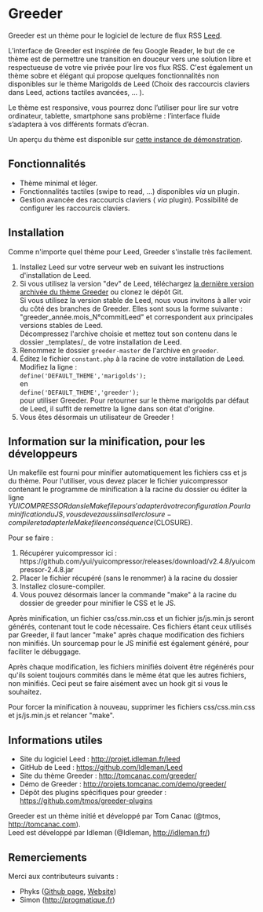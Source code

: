 Greeder
======

Greeder est un thème pour le logiciel de lecture de flux RSS <a href="https://github.com/ldleman/Leed">Leed</a>.

L’interface de Greeder est inspirée de feu Google Reader, le but de ce thème est de permettre une transition en douceur vers une solution libre et respectueuse de votre vie privée pour lire vos flux RSS. C'est également un thème sobre et élégant qui propose quelques fonctionnalités non disponibles sur le thème Marigolds de Leed (Choix des raccourcis claviers dans Leed, actions tactiles avancées, ... ). 

Le thème est responsive, vous pourrez donc l’utiliser pour lire sur votre ordinateur, tablette, smartphone sans problème : l’interface fluide s’adaptera à vos différents formats d’écran.

Un aperçu du thème est disponible sur <a href="http://projets.tomcanac.com/demo/greeder/">cette instance de démonstration</a>.

## Fonctionnalités

* Thème minimal et léger.
* Fonctionnalités tactiles (swipe to read, ...) disponibles _via_ un plugin.
* Gestion avancée des raccourcis claviers ( _via_ plugin). Possibilité de configurer les raccourcis claviers.

## Installation

Comme n'importe quel thème pour Leed, Greeder s'installe très facilement.

<ol>
	<li>Installez Leed sur votre serveur web en suivant les instructions d'installation de Leed.</li>
    <li>Si vous utilisez la version "dev" de Leed, téléchargez <a href="https://github.com/tmos/greeder/archive/master.zip">la dernière version archivée du thème Greeder</a> ou clonez le dépôt Git. <br/>
    Si vous utilisez la version stable de Leed, nous vous invitons à aller voir du côté des branches de Greeder. Elles sont sous la forme suivante : "greeder_année.mois_N°commitLeed" et correspondent aux principales versions stables de Leed. <br/>
    Décompressez l'archive choisie et mettez tout son contenu dans le dossier _templates/_ de votre installation de Leed.
    <li>Renommez le dossier <code>greeder-master</code> de l'archive en <code>greeder</code>.</li>
   	<li>Éditez le fichier <code>constant.php</code> à la racine de votre installation de Leed. Modifiez la ligne :<br/>
        <code>define('DEFAULT_THEME','marigolds');</code><br/>
    	en<br/>
        <code>define('DEFAULT_THEME','greeder');</code><br/>
        pour utiliser Greeder. Pour retourner sur le thème marigolds par défaut de Leed, il suffit de remettre la ligne dans son état d'origine.</li>
     <li>Vous êtes désormais un utilisateur de Greeder !</li>
</ol>

## Information sur la minification, pour les développeurs

Un makefile est fourni pour minifier automatiquement les fichiers css et js du thème. Pour l'utiliser, vous devez placer le fichier yuicompressor contenant le programme de minification à la racine du dossier ou éditer la ligne $YUICOMPRESSOR dans le Makefile pour s'adapter à votre configuration. Pour la minification du JS, vous devez aussi insaller closure-compiler et adapter le Makefile en conséquence ($CLOSURE).

Pour se faire :
<ol>
    <li>Récupérer yuicompressor ici : https://github.com/yui/yuicompressor/releases/download/v2.4.8/yuicompressor-2.4.8.jar</li>
    <li>Placer le fichier récupéré (sans le renommer) à la racine du dossier</li>
    <li>Installez closure-compiler.</li>
    <li>Vous pouvez désormais lancer la commande "make" à la racine du dossier de greeder pour minifier le CSS et le JS.
</ol>

Après minification, un fichier css/css.min.css et un fichier js/js.min.js seront générés, contenant tout le code nécessaire. Ces fichiers étant ceux utilisés par Greeder, il faut lancer "make" après chaque modification des fichiers non minifiés. Un sourcemap pour le JS minifié est également généré, pour faciliter le débuggage.

Après chaque modification, les fichiers minifiés doivent être régénérés pour qu'ils soient toujours commités dans le même état que les autres fichiers, non minifiés. Ceci peut se faire aisément avec un hook git si vous le souhaitez.

Pour forcer la minification à nouveau, supprimer les fichiers css/css.min.css et js/js.min.js et relancer "make".

## Informations utiles

* Site du logiciel Leed : http://projet.idleman.fr/leed
* GitHub de Leed : https://github.com/ldleman/Leed
* Site du thème Greeder : http://tomcanac.com/greeder/
* Démo de Greeder : http://projets.tomcanac.com/demo/greeder/
* Dépôt des plugins spécifiques pour greeder : https://github.com/tmos/greeder-plugins

Greeder est un thème initié et développé par Tom Canac (@tmos, http://tomcanac.com).<br/>
Leed est développé par Idleman (@Idleman, http://idleman.fr/)

## Remerciements

Merci aux contributeurs suivants :

* Phyks ([Github page](https://github.com/phyks/), [Website](http://phyks.me))
* Simon (http://progmatique.fr)
